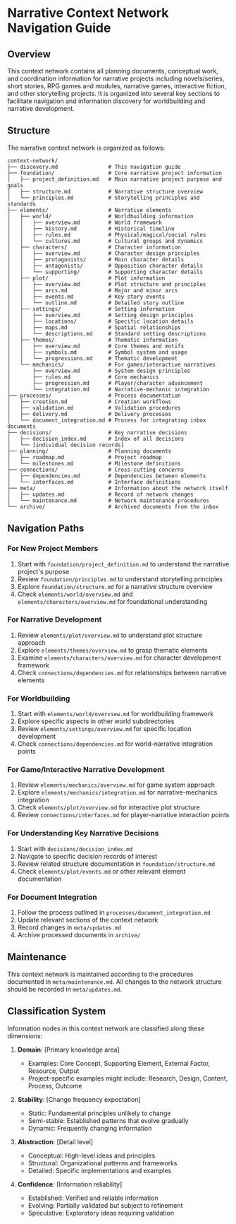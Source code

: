 # Narrative Context Network Navigation Guide

## Overview

This context network contains all planning documents, conceptual work, and coordination information for narrative projects including novels/series, short stories, RPG games and modules, narrative games, interactive fiction, and other storytelling projects. It is organized into several key sections to facilitate navigation and information discovery for worldbuilding and narrative development.

## Structure

The narrative context network is organized as follows:

```
context-network/
├── discovery.md                # This navigation guide
├── foundation/                 # Core narrative project information
│   ├── project_definition.md   # Main narrative project purpose and goals
│   ├── structure.md            # Narrative structure overview
│   └── principles.md           # Storytelling principles and standards
├── elements/                   # Narrative elements
│   ├── world/                  # Worldbuilding information
│   │   ├── overview.md         # World framework
│   │   ├── history.md          # Historical timeline
│   │   ├── rules.md            # Physical/magical/social rules
│   │   └── cultures.md         # Cultural groups and dynamics
│   ├── characters/             # Character information
│   │   ├── overview.md         # Character design principles
│   │   ├── protagonists/       # Main character details
│   │   ├── antagonists/        # Opposition character details
│   │   └── supporting/         # Supporting character details
│   ├── plot/                   # Plot information
│   │   ├── overview.md         # Plot structure and principles
│   │   ├── arcs.md             # Major and minor arcs
│   │   ├── events.md           # Key story events
│   │   └── outline.md          # Detailed story outline
│   ├── settings/               # Setting information
│   │   ├── overview.md         # Setting design principles
│   │   ├── locations/          # Specific location details
│   │   ├── maps.md             # Spatial relationships
│   │   └── descriptions.md     # Standard setting descriptions
│   ├── themes/                 # Thematic information
│   │   ├── overview.md         # Core themes and motifs
│   │   ├── symbols.md          # Symbol system and usage
│   │   └── progressions.md     # Thematic development
│   └── mechanics/              # For games/interactive narratives
│       ├── overview.md         # System design principles
│       ├── rules.md            # Core mechanics
│       ├── progression.md      # Player/character advancement
│       └── integration.md      # Narrative-mechanic integration
├── processes/                  # Process documentation
│   ├── creation.md             # Creation workflows
│   ├── validation.md           # Validation procedures
│   ├── delivery.md             # Delivery processes
│   └── document_integration.md # Process for integrating inbox documents
├── decisions/                  # Key narrative decisions
│   ├── decision_index.md       # Index of all decisions
│   └── [individual decision records]
├── planning/                   # Planning documents
│   ├── roadmap.md              # Project roadmap
│   └── milestones.md           # Milestone definitions
├── connections/                # Cross-cutting concerns
│   ├── dependencies.md         # Dependencies between elements
│   └── interfaces.md           # Interface definitions
├── meta/                       # Information about the network itself
│   ├── updates.md              # Record of network changes
│   └── maintenance.md          # Network maintenance procedures
└── archive/                    # Archived documents from the inbox
```

## Navigation Paths

### For New Project Members
1. Start with `foundation/project_definition.md` to understand the narrative project's purpose
2. Review `foundation/principles.md` to understand storytelling principles
3. Explore `foundation/structure.md` for a narrative structure overview
4. Check `elements/world/overview.md` and `elements/characters/overview.md` for foundational understanding

### For Narrative Development
1. Review `elements/plot/overview.md` to understand plot structure approach
2. Explore `elements/themes/overview.md` to grasp thematic elements
3. Examine `elements/characters/overview.md` for character development framework
4. Check `connections/dependencies.md` for relationships between narrative elements

### For Worldbuilding
1. Start with `elements/world/overview.md` for worldbuilding framework
2. Explore specific aspects in other world subdirectories
3. Review `elements/settings/overview.md` for specific location development
4. Check `connections/dependencies.md` for world-narrative integration points

### For Game/Interactive Narrative Development
1. Review `elements/mechanics/overview.md` for game system approach
2. Explore `elements/mechanics/integration.md` for narrative-mechanics integration
3. Check `elements/plot/overview.md` for interactive plot structure
4. Review `connections/interfaces.md` for player-narrative interaction points

### For Understanding Key Narrative Decisions
1. Start with `decisions/decision_index.md`
2. Navigate to specific decision records of interest
3. Review related structure documentation in `foundation/structure.md`
4. Check `elements/plot/events.md` or other relevant element documentation

### For Document Integration
1. Follow the process outlined in `processes/document_integration.md`
2. Update relevant sections of the context network
3. Record changes in `meta/updates.md`
4. Archive processed documents in `archive/`

## Maintenance

This context network is maintained according to the procedures documented in `meta/maintenance.md`. All changes to the network structure should be recorded in `meta/updates.md`.

## Classification System

Information nodes in this context network are classified along these dimensions:

1. **Domain**: [Primary knowledge area]
   - Examples: Core Concept, Supporting Element, External Factor, Resource, Output
   - Project-specific examples might include: Research, Design, Content, Process, Outcome

2. **Stability**: [Change frequency expectation]
   - Static: Fundamental principles unlikely to change
   - Semi-stable: Established patterns that evolve gradually
   - Dynamic: Frequently changing information

3. **Abstraction**: [Detail level]
   - Conceptual: High-level ideas and principles
   - Structural: Organizational patterns and frameworks
   - Detailed: Specific implementations and examples

4. **Confidence**: [Information reliability]
   - Established: Verified and reliable information
   - Evolving: Partially validated but subject to refinement
   - Speculative: Exploratory ideas requiring validation
